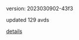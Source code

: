 version: 2023030902-43f3

updated 129 avds

[details](https://github.com/0x74f917491bfa7ebfa379/ali_avd_db/blob/master/change_log/2023/03/09/02/43f3.txt)